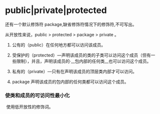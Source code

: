 # public|private|protected



还有一个默认修饰符 package,缺省修饰符情况下的修饰符,不可写出。

从开放性来说，public > protected > package > private 。



1. 公有的（public）在任何地方都可以访问该成员。

2. 受保护的（protected）—声明该成员的类的子类可以访问这个成员（但有一些限制），并且，声明该成员的·__包内部的任何类__也可以访问这个成员。
3. 私有的（private）—只有在声明该成员的顶层类内部才可以访问。
4. package 声明该成员的包内部的任何类都可以访问这个成员。



### 使类和成员的可访问性最小化

​	使用低开放性的修饰词。 

​	



